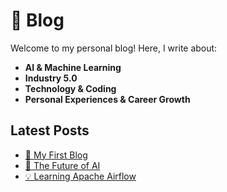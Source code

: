 # 📝 Blog

Welcome to my personal blog! Here, I write about:
- **AI & Machine Learning**
- **Industry 5.0**
- **Technology & Coding**
- **Personal Experiences & Career Growth**

## Latest Posts
- [🚀 My First Blog](/blog/first-post)
- [🤖 The Future of AI](/blog/future-of-ai)
- [💡 Learning Apache Airflow](/blog/apache-airflow)
